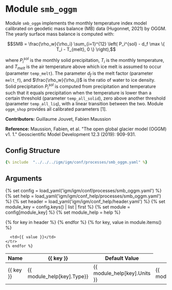 # Module `smb_oggm`

Module `smb_oggm` implements the monthly temperature index model calibrated on geodetic mass balance (MB) data (Hugonnet, 2021) by OGGM. The yearly surface mass balance is computed with:

$$SMB = \frac{\rho_w}{\rho_i}  \sum_{i=1}^{12} \left( P_i^{sol} - d_f \max \{ T_i - T_{melt}, 0 \} \right),$$

where $P_i^{sol}$ is the monthly solid precipitation, $T_i$ is the monthly temperature, and $T_{melt}$ is the air temperature above which ice melt is assumed to occur (parameter `temp_melt`). The parameter $d_f$ is the melt factor (parameter `melt_f`), and $\frac{\rho_w}{\rho_i}$ is the ratio of water to ice density. Solid precipitation $P_i^{sol}$ is computed from precipitation and temperature such that it equals precipitation when the temperature is lower than a certain threshold (parameter `temp_all_solid`), zero above another threshold (parameter `temp_all_liq`), with a linear transition between the two. Module `oggm_shop` provides all calibrated parameters [1].

**Contributors:** Guillaume Jouvet, Fabien Maussion

**Reference:** Maussion, Fabien, et al. "The open global glacier model (OGGM) v1. 1." Geoscientific Model Development 12.3 (2019): 909-931.


## Config Structure  
~~~yaml
{% include  "../../../igm/igm/conf/processes/smb_oggm.yaml" %}
~~~

## Arguments
{% set config = load_yaml('igm/igm/conf/processes/smb_oggm.yaml') %}
{% set help = load_yaml('igm/igm/conf_help/processes/smb_oggm.yaml') %}
{% set header = load_yaml('igm/igm/conf_help/header.yaml') %}
{% set module_key = config.keys() | list | first %}
{% set module = config[module_key] %}
{% set module_help = help %}

<table>
  <thead>
    <tr>
      <th>Name</th>
      {% for key in header %}
      <th>{{ key }}</th>
      {% endfor %}
      <th>Default Value</th>
    </tr>
  </thead>
  <tbody>
    {% for key, value in module.items() %}
    <tr>
      <td>{{ key }}</td>
      <td>{{ module_help[key].Type}}</td>
      <!-- <td>{{ module_help[key].Units}}</td> -->
      <td><span class="math">{{ module_help[key].Units }}</span></td>
      <td>{{ module_help[key].Description}}</td>

      <td>{{ value }}</td>
    </tr>
    {% endfor %}
  </tbody>
</table>

<script type="text/javascript">
  MathJax.Hub.Queue(["Typeset", MathJax.Hub]);
</script>
